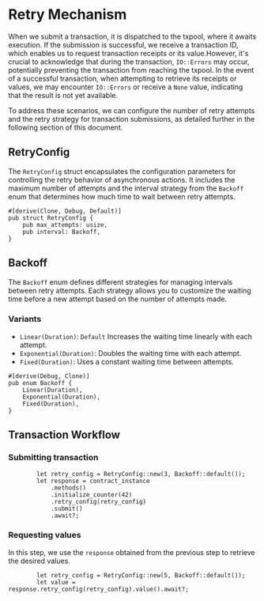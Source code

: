 # Retry Mechanism

When we submit a transaction, it is dispatched to the txpool, where it awaits execution. If the submission is successful, we receive a transaction ID, which enables us to request transaction receipts or its value.However, it's crucial to acknowledge that during the transaction, `IO::Errors` may occur, potentially preventing the transaction from reaching the txpool.
In the event of a successful transaction, when attempting to retrieve its receipts or values, we may encounter `IO::Errors` or receive a `None` value, indicating that the result is not yet available.

To address these scenarios, we can configure the number of retry attempts and the retry strategy for transaction submissions, as detailed further in the following section of this document.

## RetryConfig

The `RetryConfig` struct encapsulates the configuration parameters for controlling the retry behavior of asynchronous actions. It includes the maximum number of attempts and the interval strategy from the `Backoff` enum that determines how much time to wait between retry attempts.

```rust, ignore
#[derive(Clone, Debug, Default)]
pub struct RetryConfig {
    pub max_attempts: usize,
    pub interval: Backoff,
}
```

## Backoff

The `Backoff` enum defines different strategies for managing intervals between retry attempts.
Each strategy allows you to customize the waiting time before a new attempt based on the number of attempts made.

### Variants

- `Linear(Duration)`: `Default` Increases the waiting time linearly with each attempt.
- `Exponential(Duration)`: Doubles the waiting time with each attempt.
- `Fixed(Duration)`: Uses a constant waiting time between attempts.

```rust, ignore
#[derive(Debug, Clone)]
pub enum Backoff {
    Linear(Duration),
    Exponential(Duration),
    Fixed(Duration),
}
```

## Transaction Workflow

### Submitting transaction

```rust, ignore
        let retry_config = RetryConfig::new(3, Backoff::default());
        let response = contract_instance
            .methods()
            .initialize_counter(42)
            .retry_config(retry_config)
            .submit()
            .await?;
```

### Requesting values

In this step, we use the `response` obtained from the previous step to retrieve the desired values.

```rust, ignore
        let retry_config = RetryConfig::new(5, Backoff::default());
        let value = response.retry_config(retry_config).value().await?;
```
